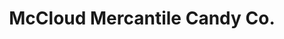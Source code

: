 ---
title: "McCloud Mercantile Candy Co."
url: /mccloud/mccloud-mercantile-candy-co/
shop: confectionery
---